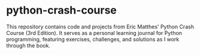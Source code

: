 # python-crash-course
This repository contains code and projects from Eric Matthes' Python Crash Course (3rd Edition). It serves as a personal learning journal for Python programming, featuring exercises, challenges, and solutions as I work through the book.
